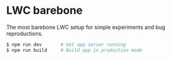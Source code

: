 # LWC barebone

The most barebone LWC setup for simple experiments and bug reproductions.

```sh
$ npm run dev       # Get app server running
$ npm run build     # Build app in production mode
```